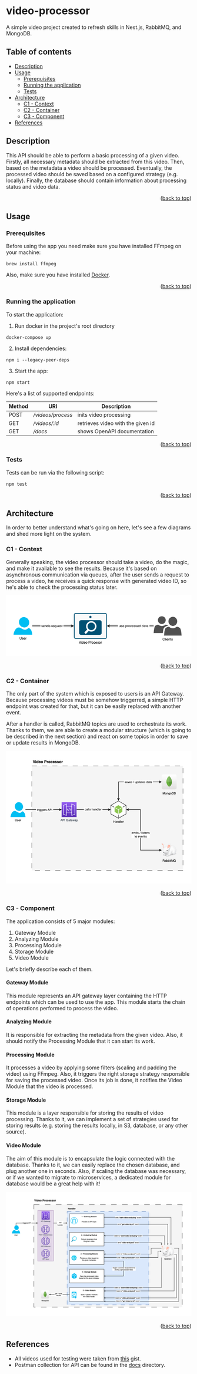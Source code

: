 # video-processor <a id="top"></a>

A simple video project created to refresh skills in Nest.js, RabbitMQ, and MongoDB.

## Table of contents

- [Description](#description)
- [Usage](#usage)
    - [Prerequisites](#prerequisites)
    - [Running the application](#running)
    - [Tests](#tests)
- [Architecture](#architecture)
    - [C1 - Context](#context)
    - [C2 - Container](#container)
    - [C3 - Component](#component)
- [References](#references)

## Description <a id="description"></a>

This API should be able to perform a basic processing of a given video.
Firstly, all necessary metadata should be extracted from this video.
Then, based on the metadata a video should be processed.
Eventually, the processed video should be saved based on a configured strategy (e.g. locally).
Finally, the database should contain information about processing status and video data.

<p align="right">(<a href="#top">back to top</a>)</p>

## Usage <a id="usage"></a>

### Prerequisites <a id="prerequisites"></a>

Before using the app you need make sure you have installed FFmpeg on your machine:

```
brew install ffmpeg
```

Also, make sure you have installed [Docker](https://www.docker.com/products/docker-desktop/).

<p align="right">(<a href="#top">back to top</a>)</p>

### Running the application <a id="running"></a>

To start the application:

1. Run docker in the project's root directory

```
docker-compose up
```

2. Install dependencies:

```
npm i --legacy-peer-deps
```

3. Start the app:

```
npm start
```

Here's a list of supported endpoints:

| Method | URI               | Description                       |
|--------|-------------------|-----------------------------------|
| POST   | _/videos/process_ | inits video processing            |
| GET    | _/videos/:id_     | retrieves video with the given id |
| GET    | _/docs_           | shows OpenAPI documentation       |

<p align="right">(<a href="#top">back to top</a>)</p>

### Tests <a id="tests"></a>

Tests can be run via the following script:

```
npm test
```

<p align="right">(<a href="#top">back to top</a>)</p>

## Architecture <a id="architecture"></a>

In order to better understand what's going on here, let's see a few diagrams and shed more light on the system.

### C1 - Context <a id="context"></a>

Generally speaking, the video processor should take a video, do the magic, and make it available to see the results.
Because it's based on asynchronous communication via queues, after the user sends a request to process a video,
he receives a quick response with generated video ID, so he's able to check the processing status later.

<img src="docs/architecture/C1.png" alt="C1">

<p align="right">(<a href="#top">back to top</a>)</p>

### C2 - Container <a id="container"></a>

The only part of the system which is exposed to users is an API Gateway.
Because processing videos must be somehow triggerred, a simple HTTP endpoint was created for that,
but it can be easily replaced with another event.

After a handler is called, RabbitMQ topics are used to orchestrate its work.
Thanks to them, we are able to create a modular structure
(which is going to be described in the next section)
and react on some topics in order to save or update results in MongoDB.

<img src="./docs/architecture/C2.png" alt="C2">

<p align="right">(<a href="#top">back to top</a>)</p>

### C3 - Component <a id="component"></a>

The application consists of 5 major modules:

1. Gateway Module
2. Analyzing Module
3. Processing Module
4. Storage Module
5. Video Module

Let's briefly describe each of them.

#### Gateway Module

This module represents an API gateway layer containing the HTTP endpoints which can be used to use the app.
This module starts the chain of operations performed to process the video.

#### Analyzing Module

It is responsible for extracting the metadata from the given video.
Also, it should notify the Processing Module that it can start its work. 

#### Processing Module

It processes a video by applying some filters (scaling and padding the video) using FFmpeg.
Also, it triggers the right storage strategy responsible for saving the processed video.
Once its job is done, it notifies the Video Module that the video is processed.

#### Storage Module

This module is a layer responsible for storing the results of video processing.
Thanks to it, we can implement a set of strategies used for storing results
(e.g. storing the results locally, in S3, database, or any other source). 

#### Video Module

The aim of this module is to encapsulate the logic connected with the database.
Thanks to it, we can easily replace the chosen database, and plug another one in seconds.
Also, if scaling the database was necessary, or if we wanted to migrate to microservices,
a dedicated module for database would be a great help with it!

<img src="./docs/architecture/C3.png" alt="C3">

<p align="right">(<a href="#top">back to top</a>)</p>

## References <a id="references"></a>

- All videos used for testing were taken from [this](https://gist.github.com/jsturgis/3b19447b304616f18657) gist.
- Postman collection for API can be found in the [docs](./docs) directory.
